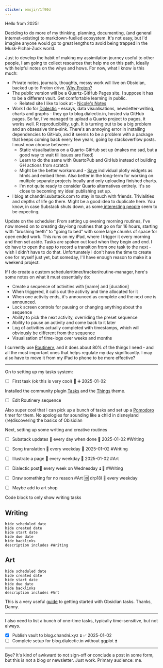 ```yaml
---
sticker: emoji//1f90d
---
```

Hello from 2025! 

Deciding to do more of my thinking, planning, documenting, (and general internet-existing) to markdown-fuelled ecosystem. It's not easy, but I'd imagine anyone would go to great lengths to avoid being trapped in the Musk-Pichai-Zuck world.

Just to develop the habit of making my assimilation journey useful to other people, I am going to collect resources that help me on this path, ideally with helpful notes on the whys and hows. For now, what I know is this much:
- Private notes, journals, thoughts, messy work will live on Obsidian, backed up to Proton drive. [Why Proton?](https://proton.me/about)
- The public version will be a Quartz-GitHub Pages site. I suppose it has to be a different vault. Get comfortable learning in public.
	- Related site I like to look at - [Nicole's Notes](https://notes.nicolevanderhoeven.com/Fork+My+Brain)
- Work I do for [Dialectic](https://dialectic.in/) - essays, data visualisations, newsletter-writing, charts and graphs - they go to blog.dialectic.in, hosted via GitHub pages. So far, I've managed to upload a Quarto project to pages, it works well. R reproducibility, ugh. It is turning out to be a big problem and an obsessive time-sink. There's an annoying error in installing dependencies to GitHub, and it seems to be a problem with a package that keeps coming back every few years, going by stackoverflow posts. I must now choose between:
	- Static visualisations on a Quarto-GitHub set up (makes me sad, but a good way to wait till issues are fixed)
	- Learn to do the same with QuartoPub and GitHub instead of building GH actions from scratch
	- Might be the better workaround - [Save](https://plotly-r.com/saving) individual plotly widgets as htmls and embed them. Also better in the long-term for working on multiple separate projects locally and only uploading finished charts. 
	- I'm not quite ready to consider Quarto alternatives entirely. It's so close to becoming my ideal publishing set up. 
- I blog at chandni.substack.com to stay in touch with friends. Trivialities and depths of life go there. Might be a good idea to duplicate here. You know, in case Substack shuts down, as some[ interesting people](https://tedium.co/thank-you/) seem to be expecting.


Update on the scheduler: From setting up evening morning routines, I've now moved on to creating day-long routines that go on for 16 hours, starting with "brushing teeth" to "going to bed" with some large chunks of space for open ended work. This runs on my iPad, where I trigger it every morning and then set aside. Tasks are spoken out loud when they begin and end. I do have to open the app to record a transition from one task to the next - wish I didn't have to do that. Unfortunately I don't have the time to create one for myself just yet, but someday, I'll have enough reason to make it a weekend project. 

If I do create a custom scheduler/timer/tracker/routine-manager, here's some notes on what it must essentially do:
- Create a sequence of activities with [name] and [duration]
- When triggered, it calls out the activity and time allocated for it 
- When one activity ends, it's announced as complete and the next one is announced.
- Lock screen controls for pausing or changing anything about the sequence
- Ability to pick the next activity, overriding the preset sequence
- Ability to pause an activity and come back to it later
- Log of activities actually completed with timestamps, which will obviously be different from the sequence
- Visualisation of time-logs over weeks and months

I currently use [Routinery](https://routinery.app/), and it does about 80% of the things I need - and all the most important ones that helps regulate my day significantly. I may also have to move it from my iPad to phone to be more effective?

---

On to setting up my tasks system:
- [ ] First task (ok this is very cool) 🔼 ➕ 2025-01-02 

Installed the community plugin [Tasks](https://publish.obsidian.md/tasks/Introduction) and the [Things](https://publish.obsidian.md/tasks/Getting+Started/Statuses) theme.
- [ ] Edit Routinery sequence  

Also super cool that I can pick up a bunch of tasks and set up a [Pomodoro](https://obsidian.md/plugins?id=pomodoro-timer) timer for them. No apologies for sounding like a child in disneyland (re)discovering the basics of Obisidian

Next, setting up some writing and creative routines
- [ ] Substack updates 🔁 every day when done 🛫 2025-01-02 #Writing
- [ ] Song translation 🔁 every weekday 🛫 2025-01-02 #Writing
- [ ] Illustrate a page 🔁 every weekday  🛫 2025-01-02 #Art
- [ ] Dialectic post🔁 every week on Wednesday ⏫ 📅  #Writing 
- [ ] Draw something for no reason #Art 🆔 drp18l 🔁 every weekday
- [ ] Maybe add to art shop


Code block to only show writing tasks
## Writing 
``` tasks
hide scheduled date
hide created date
hide start date
hide due date
hide backlinks
description includes #Writing 
```
## Art
``` tasks
hide scheduled date
hide created date
hide start date
hide due date
hide backlinks
description includes #Art 
```

This is a very useful [guide](https://youtu.be/quXNtjTe5WE?si=8rC1E-ab69xduzWU) to getting started with Obsidian tasks. Thanks, Danny.

---

I also need to list a bunch of one-time tasks, typically time-sensitive, but not always. 
- [x] Publish vault to blog.chandni.xyz ⏫ ✅ 2025-01-02
- [ ] Complete setup for blog.dialectic.in without ggplot ⏫ 

---
Bye? It's kind of awkward to not sign-off or conclude a post in some form, but this is not a blog or newsletter. Just work. Primary audience: me. 